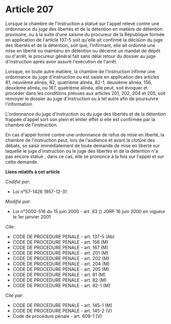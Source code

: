 # Article 207

Lorsque la chambre de l'instruction a statué sur l'appel relevé contre une ordonnance du juge des libertés et de la détention
en matière de détention provisoire, ou à la suite d'une saisine du procureur de la République formée en application de
l'article 137-5 soit qu'elle ait confirmé la décision du juge des libertés et de la détention, soit que, l'infirmant, elle
ait ordonné une mise en liberté ou maintenu en détention ou décerné un mandat de dépôt ou d'arrêt, le procureur général fait
sans délai retour du dossier au juge d'instruction après avoir assuré l'exécution de l'arrêt.

Lorsque, en toute autre matière, la chambre de l'instruction infirme une ordonnance du juge d'instruction ou est saisie en
application des articles 81, neuvième alinéa, 82, quatrième alinéa, 82-1, deuxième alinéa, 156, deuxième alinéa, ou 167,
quatrième alinéa, elle peut, soit évoquer et procéder dans les conditions prévues aux articles 201, 202, 204 et 205, soit
renvoyer le dossier au juge d'instruction ou à tel autre afin de poursuivre l'information.

L'ordonnance du juge d'instruction ou du juge des libertés et de la détention frappée d'appel sort son plein et entier effet
si elle est confirmée par la chambre de l'instruction.

En cas d'appel formé contre une ordonnance de refus de mise en liberté, la chambre de l'instruction peut, lors de l'audience
et avant la clotûre des débats, se saisir immédiatement de toute demande de mise en liberté sur laquelle le juge
d'instruction ou le juge des libertés et de la détention n'a pas encore statué ; dans ce cas, elle se prononce à la fois sur
l'appel et sur cette demande.

**Liens relatifs à cet article**

_Codifié par_:

  - Loi n°57-1426 1957-12-31

_Modifié par_:

  - Loi n°2000-516 du 15 juin 2000 - art. 83 () JORF 16 juin 2000 en vigueur le 1er janvier 2001

_Cite_:

  - CODE DE PROCEDURE PENALE - art. 137-5 (Ab)
  - CODE DE PROCEDURE PENALE - art. 156 (M)
  - CODE DE PROCEDURE PENALE - art. 167 (M)
  - CODE DE PROCEDURE PENALE - art. 201 (M)
  - CODE DE PROCEDURE PENALE - art. 202 (M)
  - CODE DE PROCEDURE PENALE - art. 204 (M)
  - CODE DE PROCEDURE PENALE - art. 205 (M)
  - CODE DE PROCEDURE PENALE - art. 81 (M)
  - CODE DE PROCEDURE PENALE - art. 82 (M)
  - CODE DE PROCEDURE PENALE - art. 82-1 (M)

_Cité par_:

  - CODE DE PROCEDURE PENALE - art. 145-1 (M)
  - CODE DE PROCEDURE PENALE - art. 145-2 (V)
  - Code de procédure pénale - art. 609-1 (V)
